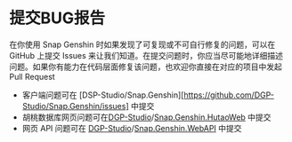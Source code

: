 # 提交BUG报告

在你使用 Snap Genshin 时如果发现了可复现或不可自行修复的问题，可以在 GitHub 上提交 Issues 来让我们知道。在提交问题时，你应当尽可能地详细描述问题。如果你有能力在代码层面修复该问题，也欢迎你直接在对应的项目中发起 Pull Request

- 客户端问题可在 [DSP-Studio/Snap.Genshin][https://github.com/DGP-Studio/Snap.Genshin/issues] 中提交
- 胡桃数据库网页问题可在[DGP-Studio](https://github.com/DGP-Studio)/[Snap.Genshin.HutaoWeb](https://github.com/DGP-Studio/Snap.Genshin.HutaoWeb/issues) 中提交
- 网页 API 问题可在 [DGP-Studio](https://github.com/DGP-Studio)/[Snap.Genshin.WebAPI](https://github.com/DGP-Studio/Snap.Genshin.WebAPI/issues) 中提交

